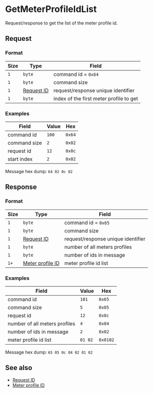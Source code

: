 # GetMeterProfileIdList

Request/response to get the list of the meter profile id.


## Request

### Format

| Size | Type                                 | Field                                   |
| ---- | ------------------------------------ | --------------------------------------- |
| `1`  | `byte`                               | command id = `0x64`                     |
| `1`  | `byte`                               | command size                            |
| `1`  | [Request ID](../types.md#request-id) | request/response unique identifier      |
| `1`  | `byte`                               | index of the first meter profile to get |


### Examples

| Field        | Value | Hex    |
| ------------ | ----- | ------ |
| command id   | `100` | `0x64` |
| command size | `2`   | `0x02` |
| request id   | `12`  | `0x0c` |
| start index  | `2`   | `0x02` |

Message hex dump: `64 02 0c 02`


## Response

### Format

| Size | Type                                             | Field                              |
| ---- | ------------------------------------------------ | ---------------------------------- |
| `1`  | `byte`                                           | command id = `0x65`                |
| `1`  | `byte`                                           | command size                       |
| `1`  | [Request ID](../types.md#request-id)             | request/response unique identifier |
| `1`  | `byte`                                           | number of all meters profiles      |
| `1`  | `byte`                                           | number of ids in message           |
| `1+` | [Meter profile ID](../types.md#meter-profile-id) | meter profile id list              |


### Examples

| Field                         | Value   | Hex      |
| ----------------------------- | ------- | -------- |
| command id                    | `101`   | `0x65`   |
| command size                  | `5`     | `0x05`   |
| request id                    | `12`    | `0x0c`   |
| number of all meters profiles | `4`     | `0x04`   |
| number of ids in message      | `2`     | `0x02`   |
| meter profile id list         | `01 02` | `0x0102` |

Message hex dump: `65 05 0c 04 02 01 02`


## See also

* [Request ID](../types.md#request-id)
* [Meter profile ID](../types.md#meter-profile-id)
